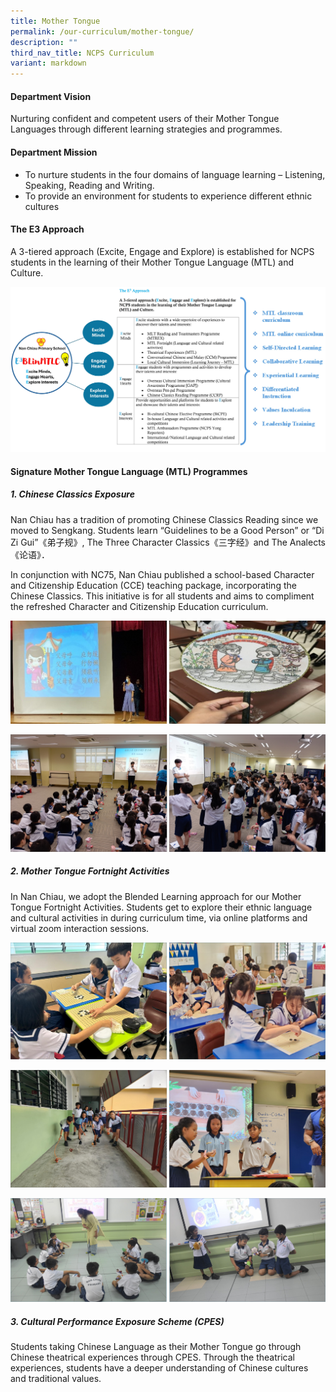 ```yaml
---
title: Mother Tongue
permalink: /our-curriculum/mother-tongue/
description: ""
third_nav_title: NCPS Curriculum
variant: markdown
---
```

#### Department Vision

Nurturing confident and competent users of their Mother Tongue Languages through different learning strategies and programmes.

#### Department Mission

* To nurture students in the four domains of language learning – Listening, Speaking, Reading and Writing.
* To provide an environment for students to experience different ethnic cultures 

#### The E3 Approach
A 3-tiered approach (Excite, Engage and Explore) is established for NCPS students in the learning of their Mother Tongue Language (MTL) and Culture.

![](/images/Our%20Curriculum%20MTL_GAP_Bicep/MT_005.jpg)

#### Signature Mother Tongue Language (MTL) Programmes

##### 1. Chinese Classics Exposure
Nan Chiau has a tradition of promoting Chinese Classics Reading since we moved to Sengkang. Students learn “Guidelines to be a Good Person” or “Di Zi Gui”《弟子规》, The Three Character Classics《三字经》and The Analects《论语》．

In conjunction with NC75, Nan Chiau published a school-based Character and Citizenship Education (CCE) teaching package, incorporating the Chinese Classics. This initiative is for all students and aims to compliment the refreshed Character and Citizenship Education curriculum.

![](/images/Our%20Curriculum%20MTL_GAP_Bicep/MTL%2001.png)

![](/images/Our%20Curriculum%20MTL_GAP_Bicep/MT_002.jpg)


##### 2. Mother Tongue Fortnight Activities
In Nan Chiau, we adopt the Blended Learning approach for our Mother Tongue Fortnight Activities. Students get to explore their ethnic language and cultural activities in during curriculum time, via online platforms and virtual zoom interaction sessions.

![](/images/Our%20Curriculum%20MTL_GAP_Bicep/MT_003.jpg)

![](/images/Our%20Curriculum%20MTL_GAP_Bicep/MT_001.jpg)

![](/images/Our%20Curriculum%20MTL_GAP_Bicep/MT_004.jpg)

##### 3. Cultural Performance Exposure Scheme (CPES)
Students taking Chinese Language as their Mother Tongue go through Chinese theatrical experiences through CPES. Through the theatrical experiences, students have a deeper understanding of Chinese cultures and traditional values.
